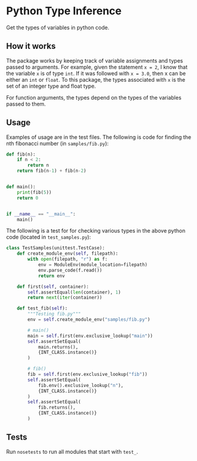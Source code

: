 # Python Type Inference
Get the types of variables in python code.

## How it works
The package works by keeping track of variable assignments and types passed to arguments. 
For example, given the statement `x = 2`, I know that the variable `x` is of type `int`.
If it was followed with `x = 3.0`, then x can be either an `int` or `float`. To this package,
the types associated with `x` is the set of an integer type and float type.

For function arguments, the types depend on the types of the variables passed to them.


## Usage
Examples of usage are in the test files. The following is code for finding the nth fibonacci number (in `samples/fib.py`):

```py 
def fib(n):
    if n < 2:
        return n
    return fib(n-1) + fib(n-2)


def main():
    print(fib(5))
    return 0


if __name__ == "__main__":
    main()
```

The following is a test for for checking various types in the above python code (located in `test_samples.py`):
```py 
class TestSamples(unittest.TestCase):
    def create_module_env(self, filepath):
        with open(filepath, "r") as f:
            env = ModuleEnv(module_location=filepath)
            env.parse_code(f.read())
            return env

    def first(self, container):
        self.assertEqual(len(container), 1)
        return next(iter(container))

    def test_fib(self):
        """Testing fib.py"""
        env = self.create_module_env("samples/fib.py")

        # main()
        main = self.first(env.exclusive_lookup("main"))
        self.assertSetEqual(
            main.returns(),
            {INT_CLASS.instance()}
        )

        # fib()
        fib = self.first(env.exclusive_lookup("fib"))
        self.assertSetEqual(
            fib.env().exclusive_lookup("n"),
            {INT_CLASS.instance()}
        )
        self.assertSetEqual(
            fib.returns(),
            {INT_CLASS.instance()}
        )
```


## Tests 
Run `nosetests` to run all modules that start with `test_`.
